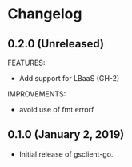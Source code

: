 # Changelog

## 0.2.0 (Unreleased)

FEATURES:

* Add support for LBaaS (GH-2)

IMPROVEMENTS:

* avoid use of fmt.errorf

## 0.1.0 (January 2, 2019)

- Initial release of gsclient-go.

